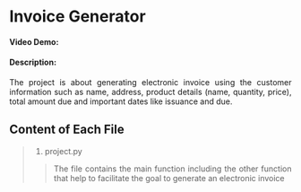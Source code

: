 # Invoice Generator
#### Video Demo: <URL HERE>
#### Description:
<div style='text-align: justify;'>
The project is about generating electronic invoice using the customer information such as name, address, product details (name, quantity, price), total amount due and important dates like issuance and due.
</div>

<!-- explain files i wrote for hte project contains and does -->
## Content of Each File
> 1. project.py
>> <div style='text-align: justify;'>
>> The file contains the main function including the other function that help to facilitate the goal to generate an electronic invoice
>> </div>

<!-- project.py
    - rendered.html
    - invoice.pdf
test_project.py
/templates/invoice.html -->

